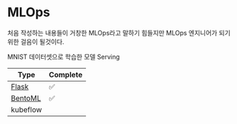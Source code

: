 # MLOps

처음 작성하는 내용들이 거창한 MLOps라고 말하기 힘들지만 MLOps 엔지니어가 되기위한 걸음이 될것이다.





MNIST 데이터셋으로 학습한 모델 Serving 

| Type                                         | Complete           |
| -------------------------------------------- | ------------------ |
| [Flask](./mnist_serving/flask/README.md)     | :white_check_mark: |
| [BentoML](./mnist_serving/bentoml/README.md) | :white_check_mark: |
| kubeflow                                     |                    |

